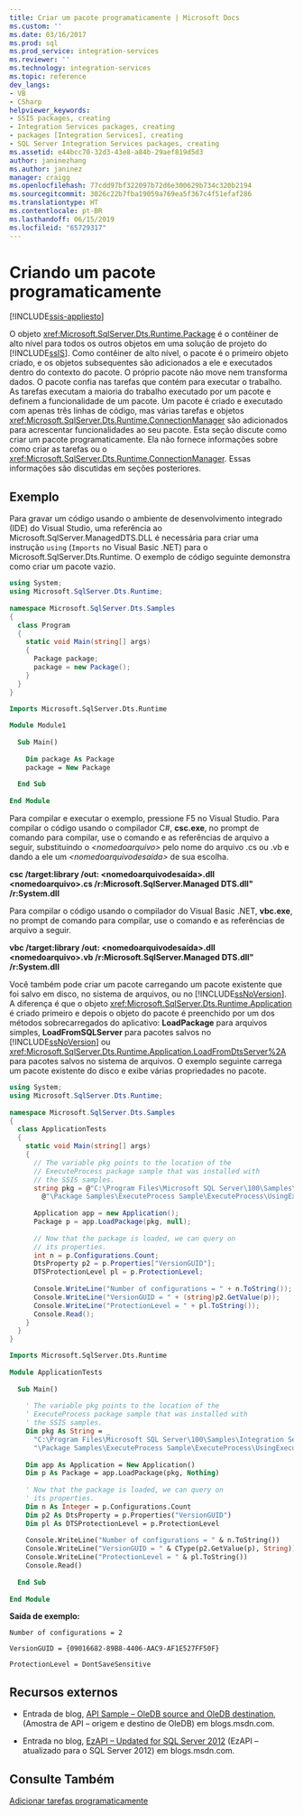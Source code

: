 ```yaml
---
title: Criar um pacote programaticamente | Microsoft Docs
ms.custom: ''
ms.date: 03/16/2017
ms.prod: sql
ms.prod_service: integration-services
ms.reviewer: ''
ms.technology: integration-services
ms.topic: reference
dev_langs:
- VB
- CSharp
helpviewer_keywords:
- SSIS packages, creating
- Integration Services packages, creating
- packages [Integration Services], creating
- SQL Server Integration Services packages, creating
ms.assetid: e44bcc70-32d3-43e8-a84b-29aef819d5d3
author: janinezhang
ms.author: janinez
manager: craigg
ms.openlocfilehash: 77cdd97bf322097b72d6e300629b734c320b2194
ms.sourcegitcommit: 3026c22b7fba19059a769ea5f367c4f51efaf286
ms.translationtype: HT
ms.contentlocale: pt-BR
ms.lasthandoff: 06/15/2019
ms.locfileid: "65729317"
---
```

# <a name="creating-a-package-programmatically"></a>Criando um pacote programaticamente

[!INCLUDE[ssis-appliesto](../../includes/ssis-appliesto-ssvrpluslinux-asdb-asdw-xxx.md)]


  O objeto <xref:Microsoft.SqlServer.Dts.Runtime.Package> é o contêiner de alto nível para todos os outros objetos em uma solução de projeto do [!INCLUDE[ssIS](../../includes/ssis-md.md)]. Como contêiner de alto nível, o pacote é o primeiro objeto criado, e os objetos subsequentes são adicionados a ele e executados dentro do contexto do pacote. O próprio pacote não move nem transforma dados. O pacote confia nas tarefas que contém para executar o trabalho. As tarefas executam a maioria do trabalho executado por um pacote e definem a funcionalidade de um pacote. Um pacote é criado e executado com apenas três linhas de código, mas várias tarefas e objetos <xref:Microsoft.SqlServer.Dts.Runtime.ConnectionManager> são adicionados para acrescentar funcionalidades ao seu pacote. Esta seção discute como criar um pacote programaticamente. Ela não fornece informações sobre como criar as tarefas ou o <xref:Microsoft.SqlServer.Dts.Runtime.ConnectionManager>. Essas informações são discutidas em seções posteriores.  
  
## <a name="example"></a>Exemplo  
 Para gravar um código usando o ambiente de desenvolvimento integrado (IDE) do Visual Studio, uma referência ao Microsoft.SqlServer.ManagedDTS.DLL é necessária para criar uma instrução `using` (`Imports` no Visual Basic .NET) para o Microsoft.SqlServer.Dts.Runtime. O exemplo de código seguinte demonstra como criar um pacote vazio.  
  
```csharp  
using System;  
using Microsoft.SqlServer.Dts.Runtime;  
  
namespace Microsoft.SqlServer.Dts.Samples  
{  
  class Program  
  {  
    static void Main(string[] args)  
    {  
      Package package;  
      package = new Package();  
    }  
  }  
}  
```  
  
```vb  
Imports Microsoft.SqlServer.Dts.Runtime  
  
Module Module1  
  
  Sub Main()  
  
    Dim package As Package  
    package = New Package  
  
  End Sub  
  
End Module  
```  
  
 Para compilar e executar o exemplo, pressione F5 no Visual Studio. Para compilar o código usando o compilador C#, **csc.exe**, no prompt de comando para compilar, use o comando e as referências de arquivo a seguir, substituindo o *\<nomedoarquivo>* pelo nome do arquivo .cs ou .vb e dando a ele um *\<nomedoarquivodesaída>* de sua escolha.  
  
 **csc /target:library /out: \<nomedoarquivodesaída>.dll \<nomedoarquivo>.cs /r:Microsoft.SqlServer.Managed DTS.dll" /r:System.dll**  
  
 Para compilar o código usando o compilador do Visual Basic .NET, **vbc.exe**, no prompt de comando para compilar, use o comando e as referências de arquivo a seguir.  
  
 **vbc /target:library /out: \<nomedoarquivodesaída>.dll \<nomedoarquivo>.vb /r:Microsoft.SqlServer.Managed DTS.dll" /r:System.dll**  
  
 Você também pode criar um pacote carregando um pacote existente que foi salvo em disco, no sistema de arquivos, ou no [!INCLUDE[ssNoVersion](../../includes/ssnoversion-md.md)]. A diferença é que o objeto <xref:Microsoft.SqlServer.Dts.Runtime.Application> é criado primeiro e depois o objeto do pacote é preenchido por um dos métodos sobrecarregados do aplicativo: **LoadPackage** para arquivos simples, **LoadFromSQLServer** para pacotes salvos no [!INCLUDE[ssNoVersion](../../includes/ssnoversion-md.md)] ou <xref:Microsoft.SqlServer.Dts.Runtime.Application.LoadFromDtsServer%2A> para pacotes salvos no sistema de arquivos. O exemplo seguinte carrega um pacote existente do disco e exibe várias propriedades no pacote.  
  
```csharp  
using System;  
using Microsoft.SqlServer.Dts.Runtime;  
  
namespace Microsoft.SqlServer.Dts.Samples  
{  
  class ApplicationTests  
  {  
    static void Main(string[] args)  
    {  
      // The variable pkg points to the location of the  
      // ExecuteProcess package sample that was installed with  
      // the SSIS samples.  
      string pkg = @"C:\Program Files\Microsoft SQL Server\100\Samples\Integration Services" +  
        @"\Package Samples\ExecuteProcess Sample\ExecuteProcess\UsingExecuteProcess.dtsx";  
  
      Application app = new Application();  
      Package p = app.LoadPackage(pkg, null);  
  
      // Now that the package is loaded, we can query on  
      // its properties.  
      int n = p.Configurations.Count;  
      DtsProperty p2 = p.Properties["VersionGUID"];  
      DTSProtectionLevel pl = p.ProtectionLevel;  
  
      Console.WriteLine("Number of configurations = " + n.ToString());  
      Console.WriteLine("VersionGUID = " + (string)p2.GetValue(p));  
      Console.WriteLine("ProtectionLevel = " + pl.ToString());  
      Console.Read();  
    }  
  }  
}  
```  
  
```vb  
Imports Microsoft.SqlServer.Dts.Runtime  
  
Module ApplicationTests  
  
  Sub Main()  
  
    ' The variable pkg points to the location of the  
    ' ExecuteProcess package sample that was installed with  
    ' the SSIS samples.  
    Dim pkg As String = _  
      "C:\Program Files\Microsoft SQL Server\100\Samples\Integration Services" & _  
      "\Package Samples\ExecuteProcess Sample\ExecuteProcess\UsingExecuteProcess.dtsx"  
  
    Dim app As Application = New Application()  
    Dim p As Package = app.LoadPackage(pkg, Nothing)  
  
    ' Now that the package is loaded, we can query on  
    ' its properties.  
    Dim n As Integer = p.Configurations.Count  
    Dim p2 As DtsProperty = p.Properties("VersionGUID")  
    Dim pl As DTSProtectionLevel = p.ProtectionLevel  
  
    Console.WriteLine("Number of configurations = " & n.ToString())  
    Console.WriteLine("VersionGUID = " & CType(p2.GetValue(p), String))  
    Console.WriteLine("ProtectionLevel = " & pl.ToString())  
    Console.Read()  
  
  End Sub  
  
End Module  
```  
  
 **Saída de exemplo:**  
  
 `Number of configurations = 2`  
  
 `VersionGUID = {09016682-89B8-4406-AAC9-AF1E527FF50F}`  
  
 `ProtectionLevel = DontSaveSensitive`  
  
## <a name="external-resources"></a>Recursos externos  
  
-   Entrada de blog, [API Sample – OleDB source and OleDB destination](https://go.microsoft.com/fwlink/?LinkId=220824), (Amostra de API – origem e destino de OleDB) em blogs.msdn.com.  
  
-   Entrada no blog, [EzAPI – Updated for SQL Server 2012](https://go.microsoft.com/fwlink/?LinkId=243223) (EzAPI – atualizado para o SQL Server 2012) em blogs.msdn.com.  
  
## <a name="see-also"></a>Consulte Também  
 [Adicionar tarefas programaticamente](../../integration-services/building-packages-programmatically/adding-tasks-programmatically.md)  
  
  
